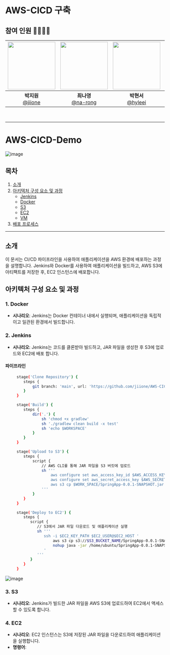# AWS-CICD 구축


## 참여 인원 👨‍👨‍👧‍👧
| <img src="https://avatars.githubusercontent.com/u/83341978?v=4" width="150" height="150"/> | <img src="https://avatars.githubusercontent.com/u/129728196?v=4" width="150" height="150"/> | <img src="https://avatars.githubusercontent.com/u/104816148?v=4" width="150" height="150"/> | <img src="https://avatars.githubusercontent.com/u/86452494?v=4" width="150" height="150"/> |
|:-------------------------------------------------------------------------------------------:|:------------------------------------------------------------------------------------------:|:-------------------------------------------------------------------------------------------:|:------------------------------------------------------------------------------------------:|
|                     **박지원** <br/>[@jiione](https://github.com/jiione)                     |                      **최나영**<br/>[@na-rong](https://github.com/na-rong)                      |                     **박현서**<br/>[@hyleei](https://github.com/hyleei)                      |                 **백승지** <br/>[@seungji2001](https://github.com/seungji2001)                 |                         |
<br>

--- 
# AWS-CICD-Demo
![image](https://github.com/user-attachments/assets/f39f6386-296a-4182-a873-59287d65e10f)


## 목차
1. [소개](#소개)
2. [아키텍처 구성 요소 및 과정](#아키텍처-구성-요소-및-과정)
   - [Jenkins](#jenkins)
   - [Docker](#docker)
   - [S3](#s3)
   - [EC2](#ec2)
   - [VM](#vm)
3. [배포 프로세스](#배포-프로세스)

---

## 소개
이 문서는 CI/CD 파이프라인을 사용하여 애플리케이션을 AWS 환경에 배포하는 과정을 설명합니다. Jenkins와 Docker를 사용하여 애플리케이션을 빌드하고, AWS S3에 아티팩트를 저장한 후, EC2 인스턴스에 배포합니다.

## 아키텍처 구성 요소 및 과정
### 1. Docker
   - **시나리오**: Jenkins는 Docker 컨테이너 내에서 실행되며, 애플리케이션을 독립적이고 일관된 환경에서 빌드합니다.
     
### 2. Jenkins
   - **시나리오**: Jenkins는 코드를 클론받아 빌드하고, JAR 파일을 생성한 후 S3에 업로드와 EC2에 배포 합니다.

#### 파이프라인
 ```bash
      stage('Clone Repository') {
         steps {
             git branch: 'main', url: 'https://github.com/jiione/AWS-CICD-Demo.git'
         }
      }

      stage('Build') {
         steps {
             dir('.') {                   
                 sh 'chmod +x gradlew'                    
                 sh './gradlew clean build -x test'
                 sh 'echo $WORKSPACE'
             }
         }
      }

      stage('Upload to S3') {
         steps {
             script {
                 // AWS CLI를 통해 JAR 파일을 S3 버킷에 업로드
                 sh '''
                     aws configure set aws_access_key_id $AWS_ACCESS_KEY_ID
                     aws configure set aws_secret_access_key $AWS_SECRET_ACCESS_KEY
                     aws s3 cp $WORK_SPACE/SpringApp-0.0.1-SNAPSHOT.jar s3://$S3_BUCKET_NAME/$S3_TARGET_PATH
                 '''
             }
         }
      }

      stage('Deploy to EC2') {
         steps {
            script {
               // S3에서 JAR 파일 다운로드 및 애플리케이션 실행
               sh '''
                  ssh -i $EC2_KEY_PATH $EC2_USER@$EC2_HOST '
                      aws s3 cp s3://$S3_BUCKET_NAME/SpringApp-0.0.1-SNAPSHOT.jar /home/ubuntu/
                      nohup java -jar /home/ubuntu/SpringApp-0.0.1-SNAPSHOT.jar > /dev/null 2>&1 &
                  '
               '''
            }
         }
      }
```
![image](https://github.com/user-attachments/assets/abadcd23-a7d3-411e-8874-0086ecc8ad82)

### 3. S3
   - **시나리오**: Jenkins가 빌드한 JAR 파일을 AWS S3에 업로드하여 EC2에서 액세스할 수 있도록 합니다.
### 4. EC2
   - **시나리오**: EC2 인스턴스는 S3에 저장된 JAR 파일을 다운로드하여 애플리케이션을 실행합니다.
   - **명령어**:
     
